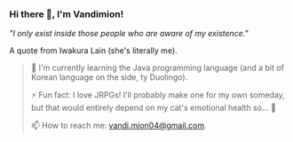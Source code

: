 ### Hi there 👋, I'm Vandimion!
*"I only exist inside those people who are aware of my existence."* 

A quote from Iwakura Lain (she's literally me).

>🌱 I'm currently learning the Java programming language (and a bit of Korean language on the side, ty Duolingo).
>
> ⚡ Fun fact: I love JRPGs! I'll probably make one for my own someday, but that would entirely depend on my cat's emotional health so... 🤷
>
> 📫 How to reach me: vandi.mion04@gmail.com.

<!--
**Vandimion/vandimion** is a ✨ _special_ ✨ repository because its `README.md` (this file) appears on your GitHub profile.

Here are some ideas to get you started:

- 🔭 I’m currently working on ...
- 🌱 I’m currently learning ...
- 👯 I’m looking to collaborate on ...
- 🤔 I’m looking for help with ...
- 💬 Ask me about ...
- 📫 How to reach me: ...
- 😄 Pronouns: ...
- ⚡ Fun fact: ...
-->
